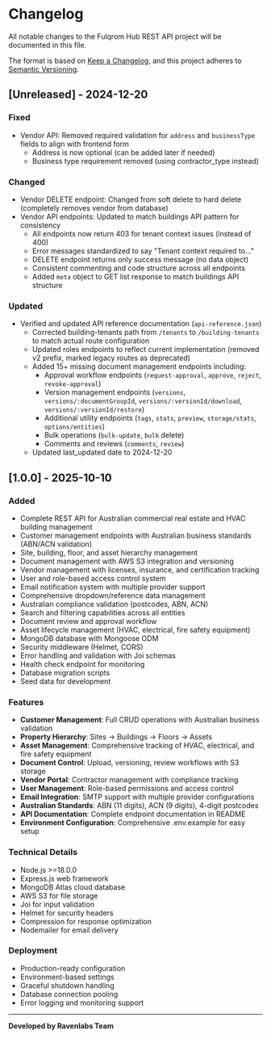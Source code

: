 # Changelog

All notable changes to the Fulqrom Hub REST API project will be documented in this file.

The format is based on [Keep a Changelog](https://keepachangelog.com/en/1.0.0/),
and this project adheres to [Semantic Versioning](https://semver.org/spec/v2.0.0.html).

## [Unreleased] - 2024-12-20

### Fixed
- Vendor API: Removed required validation for `address` and `businessType` fields to align with frontend form
  - Address is now optional (can be added later if needed)
  - Business type requirement removed (using contractor_type instead)

### Changed
- Vendor DELETE endpoint: Changed from soft delete to hard delete (completely removes vendor from database)
- Vendor API endpoints: Updated to match buildings API pattern for consistency
  - All endpoints now return 403 for tenant context issues (instead of 400)
  - Error messages standardized to say "Tenant context required to..."
  - DELETE endpoint returns only success message (no data object)
  - Consistent commenting and code structure across all endpoints
  - Added `meta` object to GET list response to match buildings API structure

### Updated
- Verified and updated API reference documentation (`api-reference.json`)
  - Corrected building-tenants path from `/tenants` to `/building-tenants` to match actual route configuration
  - Updated roles endpoints to reflect current implementation (removed v2 prefix, marked legacy routes as deprecated)
  - Added 15+ missing document management endpoints including:
    - Approval workflow endpoints (`request-approval`, `approve`, `reject`, `revoke-approval`)
    - Version management endpoints (`versions`, `versions/:documentGroupId`, `versions/:versionId/download`, `versions/:versionId/restore`)
    - Additional utility endpoints (`tags`, `stats`, `preview`, `storage/stats`, `options/entities`)
    - Bulk operations (`bulk-update`, `bulk` delete)
    - Comments and reviews (`comments`, `review`)
  - Updated last_updated date to 2024-12-20

## [1.0.0] - 2025-10-10

### Added
- Complete REST API for Australian commercial real estate and HVAC building management
- Customer management endpoints with Australian business standards (ABN/ACN validation)
- Site, building, floor, and asset hierarchy management
- Document management with AWS S3 integration and versioning
- Vendor management with licenses, insurance, and certification tracking
- User and role-based access control system
- Email notification system with multiple provider support
- Comprehensive dropdown/reference data management
- Australian compliance validation (postcodes, ABN, ACN)
- Search and filtering capabilities across all entities
- Document review and approval workflow
- Asset lifecycle management (HVAC, electrical, fire safety equipment)
- MongoDB database with Mongoose ODM
- Security middleware (Helmet, CORS)
- Error handling and validation with Joi schemas
- Health check endpoint for monitoring
- Database migration scripts
- Seed data for development

### Features
- **Customer Management**: Full CRUD operations with Australian business validation
- **Property Hierarchy**: Sites → Buildings → Floors → Assets
- **Asset Management**: Comprehensive tracking of HVAC, electrical, and fire safety equipment
- **Document Control**: Upload, versioning, review workflows with S3 storage
- **Vendor Portal**: Contractor management with compliance tracking
- **User Management**: Role-based permissions and access control
- **Email Integration**: SMTP support with multiple provider configurations
- **Australian Standards**: ABN (11 digits), ACN (9 digits), 4-digit postcodes
- **API Documentation**: Complete endpoint documentation in README
- **Environment Configuration**: Comprehensive .env.example for easy setup

### Technical Details
- Node.js >=18.0.0
- Express.js web framework
- MongoDB Atlas cloud database
- AWS S3 for file storage
- Joi for input validation
- Helmet for security headers
- Compression for response optimization
- Nodemailer for email delivery

### Deployment
- Production-ready configuration
- Environment-based settings
- Graceful shutdown handling
- Database connection pooling
- Error logging and monitoring support

---

**Developed by Ravenlabs Team**
